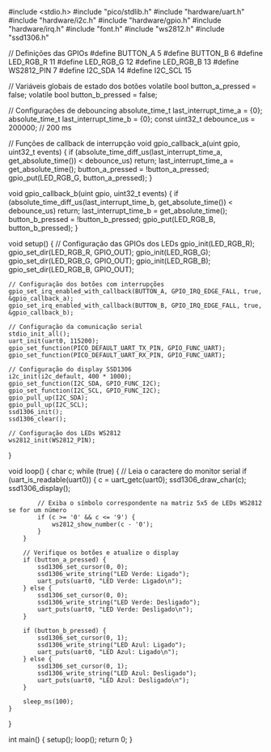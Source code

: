 #include <stdio.h>
#include "pico/stdlib.h"
#include "hardware/uart.h"
#include "hardware/i2c.h"
#include "hardware/gpio.h"
#include "hardware/irq.h"
#include "font.h"
#include "ws2812.h"
#include "ssd1306.h"

// Definições das GPIOs
#define BUTTON_A 5
#define BUTTON_B 6
#define LED_RGB_R 11
#define LED_RGB_G 12
#define LED_RGB_B 13
#define WS2812_PIN 7
#define I2C_SDA 14
#define I2C_SCL 15

// Variáveis globais de estado dos botões
volatile bool button_a_pressed = false;
volatile bool button_b_pressed = false;

// Configurações de debouncing
absolute_time_t last_interrupt_time_a = {0};
absolute_time_t last_interrupt_time_b = {0};
const uint32_t debounce_us = 200000; // 200 ms

// Funções de callback de interrupção
void gpio_callback_a(uint gpio, uint32_t events) {
    if (absolute_time_diff_us(last_interrupt_time_a, get_absolute_time()) < debounce_us) return;
    last_interrupt_time_a = get_absolute_time();
    button_a_pressed = !button_a_pressed;
    gpio_put(LED_RGB_G, button_a_pressed);
}

void gpio_callback_b(uint gpio, uint32_t events) {
    if (absolute_time_diff_us(last_interrupt_time_b, get_absolute_time()) < debounce_us) return;
    last_interrupt_time_b = get_absolute_time();
    button_b_pressed = !button_b_pressed;
    gpio_put(LED_RGB_B, button_b_pressed);
}

void setup() {
    // Configuração das GPIOs dos LEDs
    gpio_init(LED_RGB_R);
    gpio_set_dir(LED_RGB_R, GPIO_OUT);
    gpio_init(LED_RGB_G);
    gpio_set_dir(LED_RGB_G, GPIO_OUT);
    gpio_init(LED_RGB_B);
    gpio_set_dir(LED_RGB_B, GPIO_OUT);

    // Configuração dos botões com interrupções
    gpio_set_irq_enabled_with_callback(BUTTON_A, GPIO_IRQ_EDGE_FALL, true, &gpio_callback_a);
    gpio_set_irq_enabled_with_callback(BUTTON_B, GPIO_IRQ_EDGE_FALL, true, &gpio_callback_b);

    // Configuração da comunicação serial
    stdio_init_all();
    uart_init(uart0, 115200);
    gpio_set_function(PICO_DEFAULT_UART_TX_PIN, GPIO_FUNC_UART);
    gpio_set_function(PICO_DEFAULT_UART_RX_PIN, GPIO_FUNC_UART);

    // Configuração do display SSD1306
    i2c_init(i2c_default, 400 * 1000);
    gpio_set_function(I2C_SDA, GPIO_FUNC_I2C);
    gpio_set_function(I2C_SCL, GPIO_FUNC_I2C);
    gpio_pull_up(I2C_SDA);
    gpio_pull_up(I2C_SCL);
    ssd1306_init();
    ssd1306_clear();

    // Configuração dos LEDs WS2812
    ws2812_init(WS2812_PIN);
}

void loop() {
    char c;
    while (true) {
        // Leia o caractere do monitor serial
        if (uart_is_readable(uart0)) {
            c = uart_getc(uart0);
            ssd1306_draw_char(c);
            ssd1306_display();

            // Exiba o símbolo correspondente na matriz 5x5 de LEDs WS2812 se for um número
            if (c >= '0' && c <= '9') {
                ws2812_show_number(c - '0');
            }
        }

        // Verifique os botões e atualize o display
        if (button_a_pressed) {
            ssd1306_set_cursor(0, 0);
            ssd1306_write_string("LED Verde: Ligado");
            uart_puts(uart0, "LED Verde: Ligado\n");
        } else {
            ssd1306_set_cursor(0, 0);
            ssd1306_write_string("LED Verde: Desligado");
            uart_puts(uart0, "LED Verde: Desligado\n");
        }

        if (button_b_pressed) {
            ssd1306_set_cursor(0, 1);
            ssd1306_write_string("LED Azul: Ligado");
            uart_puts(uart0, "LED Azul: Ligado\n");
        } else {
            ssd1306_set_cursor(0, 1);
            ssd1306_write_string("LED Azul: Desligado");
            uart_puts(uart0, "LED Azul: Desligado\n");
        }

        sleep_ms(100);
    }
}

int main() {
    setup();
    loop();
    return 0;
}
